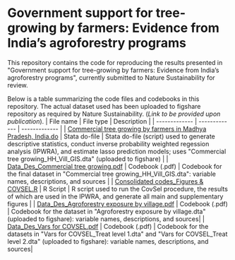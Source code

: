 # Government support for tree-growing by farmers: Evidence from India’s agroforestry programs
This repository contains the code for reproducing the results presented in "Government support for tree-growing by farmers: Evidence from India’s agroforestry programs", currently submitted to Nature Sustainability for review.

Below is a table summarizing the code files and codebooks in this repository. The actual dataset used has been uploaded to figshare repository as required by Nature Sustainability. (*Link to be provided upon publication*).
| File name  | File type | Description |
| ------------- | ------------- | ------------- |
| [Commercial tree growing by farmers in Madhya Pradesh, India.do](https://github.com/zhixianluo/IndiaAgroforestry/blob/main/code/Commercial%20tree%20growing%20by%20farmers%20in%20Madhya%20Pradesh%2C%20India.do) | Stata do-file  | Stata do-file (script) used to generate descriptive statistics, conduct inverse probability weighted regession analysis (IPWRA), and estimate lasso prediction models; uses "Commercial tree growing_HH_Vill_GIS.dta" (uploaded to figshare) |
| [Data_Des_Commercial tree growing.pdf](https://github.com/zhixianluo/IndiaAgroforestry/tree/main/code)  | Codebook (.pdf)  | Codebook for the final dataset in "Commercial tree growing_HH_Vill_GIS.dta": variable names, descriptions, and sources |
| [Consolidated codes_Figures & COVSEL.R](https://github.com/zhixianluo/IndiaAgroforestry/tree/main/code) | R Script | R script used to run the CovSel procedure, the results of which are used in the IPWRA, and generate all main and supplementary figures |
| [Data_Des_Agroforestry exposure by village.pdf](https://github.com/zhixianluo/IndiaAgroforestry/tree/main/code) | Codebook (.pdf) | Codebook for the dataset in "Agroforestry exposure by village.dta" (uploaded to figshare): variable names, descriptions, and sources|
| [Data_Des_Vars for COVSEL.pdf](https://github.com/zhixianluo/IndiaAgroforestry/tree/main/code) | Codebook (.pdf) | Codebook for the datasets in "Vars for COVSEL_Treat level 1.dta" and "Vars for COVSEL_Treat level 2.dta" (uploaded to figshare): variable names, descriptions, and sources|
